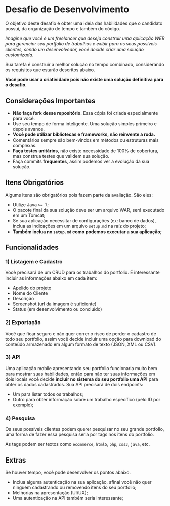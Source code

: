 # Desafio de Desenvolvimento

O objetivo deste desafio é obter uma ideia das habilidades que o candidato possui, da organização de tempo e também do código.

_Imagine que você é um freelancer que deseja construir uma aplicação WEB para gerenciar seu portfolio de trabalhos e exibir para os seus possíveis clientes, sendo um desenvolvedor, você decide criar uma solução customizada._

Sua tarefa é construir a melhor solução no tempo combinado, considerando os requisitos que estarão descritos abaixo.

**Você pode usar a criatividade pois não existe uma solução definitiva para o desafio.**

## Considerações Importantes

- **Não faça fork desse repositório**. Essa cópia foi criada especialmente para você.
- Use seu tempo de forma inteligente. Uma solução simples primeiro e depois avance.
- **Você pode utilizar bibliotecas e frameworks, não reinvente a roda.**
- Comentários sempre são bem-vindos em métodos ou estruturas mais complexas.
- **Faça testes unitários**, não existe necessidade de 100% de cobertura, mas construa testes que validem sua solução.
- Faça commits **frequentes**, assim podemos ver a evolução da sua solução.



## Itens Obrigatórios

Algums itens são obrigatórios pois fazem parte da avaliação. São eles:

- Utilize Java `>= 7`;
- O pacote final da sua solução deve ser um arquivo WAR, será executado em um Tomcat;
- Se sua aplicação necessitar de configurações (ex: banco de dados), inclua as indicações em um arquivo `setup.md` na raíz do projeto;
- **Também inclua no `setup.md` como podemos executar a sua aplicação;**

## Funcionalidades

### 1) Listagem e Cadastro

Você precisará de um CRUD para os trabalhos do portfolio. É interessante incluir as informações abaixo em cada item:

- Apelido do projeto
- Nome do Cliente
- Descrição
- Screenshot (url da imagem é suficiente)
- Status (em desenvolvimento ou concluído)

### 2) Exportação

Você que ficar seguro e não quer correr o risco de perder o cadastro de todo seu portfolio, assim você decide incluir uma opção para download do conteúdo armazenado em algum formato de texto (JSON, XML ou CSV).

### 3) API

Uma aplicação mobile apresentando seu portfolio funcionaria muito bem para mostrar suas habilidades, então para não ter suas informações em dois locais você decide **incluir no sistema do seu portfolio uma API** para obter os dados cadastrados. Sua API precisará de dois endpoints:

- Um para listar todos os trabalhos;
- Outro para obter informação sobre um trabalho específico (pelo ID por exemplo);

### 4) Pesquisa

Os seus possíveis clientes podem querer pesquisar no seu grande portfolio, uma forma de fazer essa pesquisa seria por tags nos itens do portfolio.

As tags podem ser textos como `ecommerce`, `html5`, `php`, `css3`, `java`, etc.

## Extras

Se houver tempo, você pode desenvolver os pontos abaixo.

- Inclua alguma autenticação na sua aplicação, afinal você não quer ninguém cadastrando ou removendo itens do seu portfolio;
- Melhorias na apresentação (UI/UX);
- Uma autenticação na API também seria interessante;
